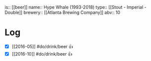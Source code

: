 is:: [[beer]]
name:: Hype Whale (1993-2018)
type:: [[Stout - Imperial - Double]]
brewery:: [[Atlanta Brewing Company]]
abv:: 10

# Log
- [x] [[2016-05]] #do/drink/beer 👍
- [x] [[2016-10]] #do/drink/beer 👍

